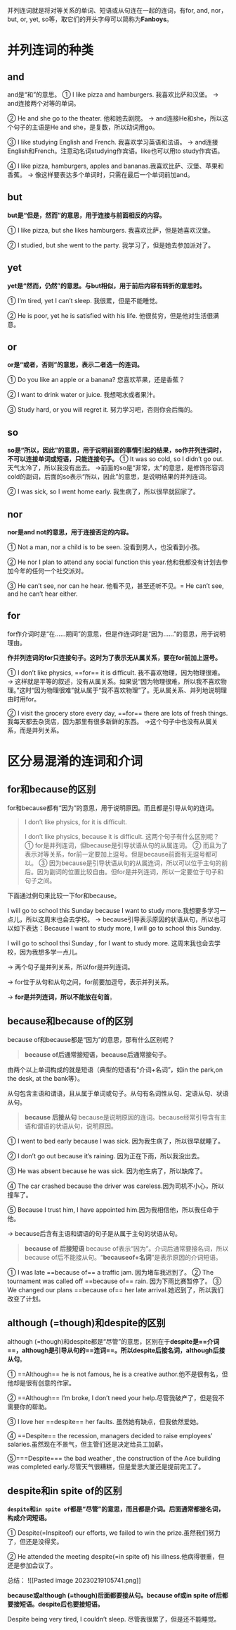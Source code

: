 并列连词就是将对等关系的单词、短语或从句连在一起的连词，有for, and, nor，but, or, yet, so等，取它们的开头字母可以简称为**Fanboys**。

# 并列连词的种类
## and
and是“和”的意思。
① I like pizza and hamburgers. 我喜欢比萨和汉堡。
→ and连接两个对等的单词。

② He and she go to the theater. 他和她去剧院。
→ and连接He和she，所以这个句子的主语是He and she，是复数，所以动词用go。

③ I like studying English and French. 我喜欢学习英语和法语。
→ and连接English和French。注意动名词studying作宾语。like也可以用to study作宾语。

④ I like pizza, hamburgers, apples and bananas.我喜欢比萨、汉堡、苹果和香蕉。
→ 像这样要表达多个单词时，只需在最后一个单词前加and。

## but
**but是“但是，然而”的意思，用于连接与前面相反的内容。**

① I like pizza, but she likes hamburgers. 我喜欢比萨，但是她喜欢汉堡。

② I studied, but she went to the party. 我学习了，但是她去参加派对了。

## yet
**yet是“然而，仍然”的意思。与but相似，用于前后内容有转折的意思时。**

① I’m tired, yet I can’t sleep. 我很累，但是不能睡觉。

② He is poor, yet he is satisfied with his life. 他很贫穷，但是他对生活很满意。

## or
**or是“或者，否则”的意思，表示二者选一的连词。**

① Do you like an apple or a banana? 您喜欢苹果，还是香蕉？

② I want to drink water or juice. 我想喝水或者果汁。

③ Study hard, or you will regret it. 努力学习吧，否则你会后悔的。

## so
**so是“所以，因此”的意思，用于说明前面的事情引起的结果，so作并列连词时，不可以连接单词或短语，只能连接句子。**
① It was so cold, so I didn’t go out. 天气太冷了，所以我没有出去。
→前面的so是“非常，太”的意思，是修饰形容词cold的副词，后面的so表示“所以，因此”的意思，是说明结果的并列连词。

② I was sick, so I went home early. 我生病了，所以很早就回家了。

## nor
**nor是and not的意思，用于连接否定的内容。**

① Not a man, nor a child is to be seen. 没看到男人，也没看到小孩。

② He nor I plan to attend any social function this year.他和我都没有计划去参加今年的任何一个社交派对。

③ He can’t see, nor can he hear. 他看不见，甚至还听不见。= He can’t see, and he can’t hear either.

## for
for作介词时是“在……期间”的意思，但是作连词时是“因为……”的意思，用于说明理由。

**作并列连词的for只连接句子。这时为了表示无从属关系，要在for前加上逗号。**

① I don’t like physics, ==for== it is difficult. 我不喜欢物理，因为物理很难。
→ 这样就是平等的叙述，没有从属关系。如果说“因为物理很难，所以我不喜欢物理。”这时“因为物理很难”就从属于“我不喜欢物理”了。无从属关系、并列地说明理由时用for。

② I visit the grocery store every day, ==for== there are lots of fresh things.我每天都去杂货店，因为那里有很多新鲜的东西。
→这个句子中也没有从属关系，而是并列关系。


# 区分易混淆的连词和介词
## for和because的区别
for和because都有“因为”的意思，用于说明原因。而且都是引导从句的连词。

>I don’t like physics, for it is difficult.
>
>I don’t like physics, because it is difficult.
>这两个句子有什么区别呢？
>① for是并列连词，但because是引导状语从句的从属连词。
>② 而且为了表示对等关系，for前一定要加上逗号。但是because前面有无逗号都可以。
>③ 因为because是引导状语从句的从属连词，所以可以位于主句的前后。因为副词的位置比较自由。但for是并列连词，所以一定要位于句子和句子之间。

下面通过例句来比较一下for和because。

I will go to school this Sunday because I want to study more.我想要多学习一点儿，所以这周末也会去学校。
→ because引导表示原因的状语从句，所以也可以如下表达：Because I want to study more, I will go to school this Sunday.

I will go to school thsi Sunday , for I want to study more.
这周末我也会去学校，因为我想多学一点儿。

→ 两个句子是并列关系，所以for是并列连词。

→ for位于从句和从句之间，for前要加逗号，表示并列关系。

→ **for是并列连词，所以不能放在句首**。

## because和because of的区别
because of和because都是“因为”的意思，那有什么区别呢？

>**because of后通常接短语，because后通常接句子。**

由两个以上单词构成的就是短语（典型的短语有“介词+名词”，如in the park,on the desk, at the bank等）。

从句包含主语和谓语，且从属于单词或句子。从句有名词性从句、定语从句、状语从句。

>**because 后接从句**
>because是说明原因的连词。because经常引导含有主语和谓语的状语从句，说明原因。

① I went to bed early because I was sick. 因为我生病了，所以很早就睡了。

② I don’t go out because it’s raining. 因为正在下雨，所以我没出去。

③ He was absent because he was sick. 因为他生病了，所以缺席了。

④ The car crashed because the driver was careless.因为司机不小心，所以撞车了。

⑤ Because I trust him, I have appointed him.因为我相信他，所以我任命于他。

→ because后含有主语和谓语的句子是从属于主句的状语从句。

>**because of 后接短语**
>because of表示“因为”。介词后通常要接名词，所以because of后不能接从句。“**becauseof+名词**”是表示原因的介词短语。

① I was late ==because of== a traffic jam. 因为堵车我迟到了。
② The tournament was called off ==because of== rain. 因为下雨比赛暂停了。
③ We changed our plans ==because of== her late arrival.她迟到了，所以我们改变了计划。

## although (=though)和despite的区别
although (=though)和despite都是“尽管”的意思，区别在于**despite是==介词==，although是引导从句的==连词==。所以despite后接名词，although后接从句**。

① ==Although== he is not famous, he is a creative author.他不是很有名，但他却是很有创意的作家。

② ==Although== I’m broke, I don’t need your help.尽管我破产了，但是我不需要你的帮助。

③ I love her ==despite== her faults. 虽然她有缺点，但我依然爱她。

④ ==Despite== the recession, managers decided to raise employees’ salaries.虽然现在不景气，但主管们还是决定给员工加薪。

⑤===Despite=== the bad weather , the construction of the Ace building was completed early.尽管天气很糟糕，但是爱思大厦还是提前完工了。

## despite和in spite of的区别
**`despite`和`in spite of`都是“尽管”的意思，而且都是介词。后面通常都接名词，构成介词短语。**

① Despite(=Inspiteof) our efforts, we failed to win the prize.虽然我们努力了，但还是没得奖。

② He attended the meeting despite(=in spite of) his illness.他病得很重，但还是参加会议了。



总结：
![[Pasted image 20230219105741.png]]

**because或although (=though)后面都要接从句。because of或in spite of后都要接短语。despite后也要接短语。**

Despite being very tired, I couldn’t sleep. 尽管我很累了，但是还不能睡觉。